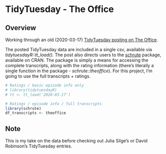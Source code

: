 TidyTuesday - The Office
================

## Overview

Working through an old (2020-03-17) [TidyTuesday posting on The
Office](https://github.com/rfordatascience/tidytuesday/blob/master/data/2020/2020-03-17/readme.md).

The posted TidyTuesday data are included in a single csv, available via
*tidytuesdayR::tt\_load().* The post also directs users to the
[schrute](https://bradlindblad.github.io/schrute/index.html) package,
available on CRAN. The package is simply a means for accessing the
complete transcripts, along with the rating information (there’s
literally a single function in the package - *schrute::theoffice*). For
this project, I’m going to use the full transcripts + ratings.

``` r
# Ratings / basic episode info only
# library(tidytuesdayR)
# tt <- tt_load('2020-03-17')

# Ratings / episode info / full transcripts
library(schrute)
df_transcripts <- theoffice
```

## Note

This is my take on the data before checking out Julia Silge’s or David
Robinson’s TidyTuesday entries.
